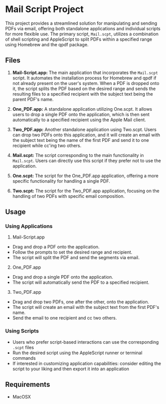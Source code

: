 # Mail Script Project

This project provides a streamlined solution for manipulating and 
sending PDFs via email, offering both standalone applications and 
individual scripts for more flexible use. The primary script, 
`Mail.scpt`, utilizes a combination of shell scripting and AppleScript
to split PDFs within a specified range using Homebrew and the qpdf package.

## Files
1. **Mail-Script.app:** The main application that incorporates the `Mail.scpt` script. It 
automates the installation process for Homebrew and qpdf if not already present on the
user's system. When a PDF is dropped onto it, the script splits the PDF based on the
desired range and sends the resulting files to a specified recipient with the subject
text being the parent PDF's name.

2. **One_PDF.app:** A standalone application utilizing One.scpt. It allows users to drop a
single PDF onto the application, which is then sent automatically to a specified recipient 
using the Apple Mail client.

3. **Two_PDF.app:** Another standalone application using Two.scpt. Users can drop two 
PDFs onto this application, and it will create an email with the subject text being the 
name of the first PDF and send it to one recipient while cc'ing two others.

4. **Mail.scpt:** The script corresponding to the main functionality in `Mail.scpt`. 
Users can directly use this script if they prefer not to use the application.

5. **One.scpt:** The script for the One_PDF.app application, offering a more specific
functionality for handling a single PDF.

6. **Two.scpt:** The script for the Two_PDF.app application, focusing on the handling
of two PDFs with specific email composition.

## Usage
### Using Applications
1. Mail-Script.app
- Drag and drop a PDF onto the application.
- Follow the prompts to set the desired range and recipient. 
- The script will split the PDF and send the segments via email.
2. One_PDF.app
- Drag and drop a single PDF onto the application.
- The script will automatically send the PDF to a specified recipient.
3. Two_PDF.app
- Drag and drop two PDFs, one after the other, onto the application.
- The script will create an email with the subject text from the first PDF's name.
- Send the email to one recipient and cc two others.

### Using Scripts
- Users who prefer script-based interactions can use the corresponding `.scpt` files
- Run the desired script using the AppleScript runner or terminal commands
- If interested in customizing application capabilities: consider editing the script to
your liking and then export it into an application

## Requirements
- MacOSX